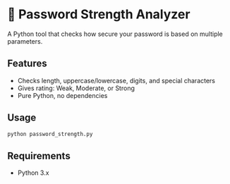 # 🔐 Password Strength Analyzer

A Python tool that checks how secure your password is based on multiple parameters.

## Features
- Checks length, uppercase/lowercase, digits, and special characters  
- Gives rating: Weak, Moderate, or Strong  
- Pure Python, no dependencies

## Usage
```bash
python password_strength.py
```

## Requirements
- Python 3.x
